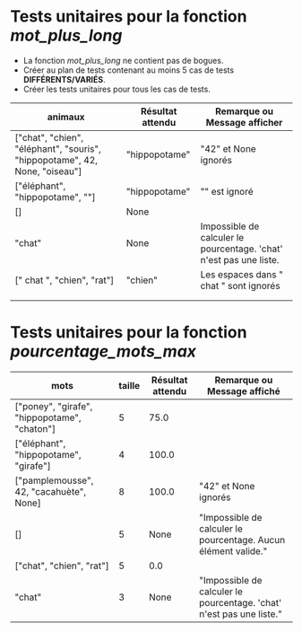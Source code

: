# Tests unitaires pour la fonction _mot_plus_long_
- La fonction _mot_plus_long_ ne contient pas de bogues. 
- Créer au plan de tests contenant au moins 5 cas de tests **DIFFÉRENTS/VARIÉS**.
- Créer les tests unitaires pour tous les cas de tests.

| **animaux**                                                                | **Résultat attendu** | **Remarque ou Message afficher**                                   |
|----------------------------------------------------------------------------|----------------------|--------------------------------------------------------------------|
| ["chat", "chien", "éléphant", "souris", "hippopotame", 42, None, "oiseau"] | "hippopotame"        | "42" et None ignorés                                               |
| ["éléphant", "hippopotame", ""]                                            | "hippopotame"        | "" est ignoré                                                      |
| []                                                                         | None                 |                                                                    |
| "chat"                                                                     | None                 | Impossible de calculer le pourcentage. 'chat' n'est pas une liste. |
| [" chat ", "chien", "rat"]                                                 | "chien"              | Les espaces dans " chat " sont ignorés                             |
|                                                                            |                      |                                                                    |
|                                                                            |                      |                                                                    |

# Tests unitaires pour la fonction _pourcentage_mots_max_
| **mots**                                     | **taille** | **Résultat attendu** | **Remarque ou Message affiché**                                      |
|----------------------------------------------|------------|----------------------|----------------------------------------------------------------------|
| ["poney", "girafe", "hippopotame", "chaton"] | 5          | 75.0                 |                                                                      |
| ["éléphant", "hippopotame", "girafe"]        | 4          | 100.0                |                                                                      |
| ["pamplemousse", 42, "cacahuète", None]      | 8          | 100.0                | "42" et None ignorés                                                 |
| []                                           | 5          | None                 | "Impossible de calculer le pourcentage. Aucun élément valide."       |
| ["chat", "chien", "rat"]                     | 5          | 0.0                  |                                                                      |
| "chat"                                       | 3          | None                 | "Impossible de calculer le pourcentage. 'chat' n'est pas une liste." |
